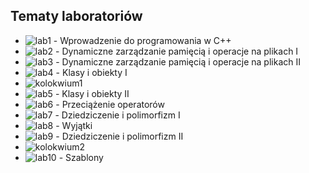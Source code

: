 ## Tematy laboratoriów
* ![lab1](https://github.com/AdamKlekowski/JiMP_II/tree/master/lab1) - Wprowadzenie do programowania w C++
* ![lab2](https://github.com/AdamKlekowski/JiMP_II/tree/master/lab2) - Dynamiczne zarządzanie pamięcią i operacje na plikach I
* ![lab3](https://github.com/AdamKlekowski/JiMP_II/tree/master/lab3) - Dynamiczne zarządzanie pamięcią i operacje na plikach II
* ![lab4](https://github.com/AdamKlekowski/JiMP_II/tree/master/lab4) - Klasy i obiekty I
* ![kolokwium1](https://github.com/AdamKlekowski/JiMP_II/tree/master/kolokwium1)
* ![lab5](https://github.com/AdamKlekowski/JiMP_II/tree/master/lab5) - Klasy i obiekty II
* ![lab6](https://github.com/AdamKlekowski/JiMP_II/tree/master/lab6) - Przeciążenie operatorów
* ![lab7](https://github.com/AdamKlekowski/JiMP_II/tree/master/lab7) - Dziedziczenie i polimorfizm I
* ![lab8](https://github.com/AdamKlekowski/JiMP_II/tree/master/lab8) - Wyjątki
* ![lab9](https://github.com/AdamKlekowski/JiMP_II/tree/master/lab9) - Dziedziczenie i polimorfizm II
* ![kolokwium2](https://github.com/AdamKlekowski/JiMP_II/tree/master/kolokwium2)
* ![lab10](https://github.com/AdamKlekowski/JiMP_II/tree/master/lab10) - Szablony